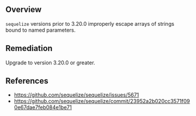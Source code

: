## Overview
`sequelize` versions prior to 3.20.0 improperly escape arrays of strings bound to named parameters.

## Remediation
Upgrade to version 3.20.0 or greater.

## References
- https://github.com/sequelize/sequelize/issues/5671
- https://github.com/sequelize/sequelize/commit/23952a2b020cc3571f090e67dae7feb084e1be71
